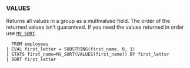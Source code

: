 <!--
This is generated by ESQL’s AbstractFunctionTestCase. Do no edit it. See ../README.md for how to regenerate it.
-->

### VALUES
Returns all values in a group as a multivalued field. The order of the returned values isn’t guaranteed. If you need the values returned in order use [`MV_SORT`](https://www.elastic.co/docs/reference/elasticsearch/query-languages/esql/esql-functions-operators.md#esql-mv_sort).

```
  FROM employees
| EVAL first_letter = SUBSTRING(first_name, 0, 1)
| STATS first_name=MV_SORT(VALUES(first_name)) BY first_letter
| SORT first_letter
```
